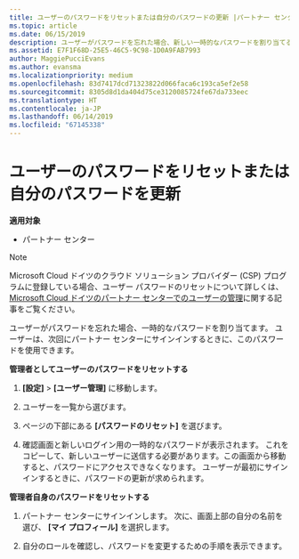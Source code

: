 ```yaml
---
title: ユーザーのパスワードをリセットまたは自分のパスワードの更新 |パートナー センター
ms.topic: article
ms.date: 06/15/2019
description: ユーザーがパスワードを忘れた場合、新しい一時的なパスワードを割り当てることができます。 ユーザーは、次回にパートナー センターにサインインするときに、このパスワードを使用できます。
ms.assetid: E7F1F68D-25E5-46C5-9C98-1D0A9FAB7993
author: MaggiePucciEvans
ms.author: evansma
ms.localizationpriority: medium
ms.openlocfilehash: 83d7417dcd71323822d066faca6c193ca5ef2e58
ms.sourcegitcommit: 8305d8d1da404d75ce3120085724fe67da733eec
ms.translationtype: HT
ms.contentlocale: ja-JP
ms.lasthandoff: 06/14/2019
ms.locfileid: "67145338"
---
```

# <a name="reset-a-user-password-or-update-your-own-password"></a>ユーザーのパスワードをリセットまたは自分のパスワードを更新

**適用対象**

-  パートナー センター
   
> [!NOTE]  
>  Microsoft Cloud ドイツのクラウド ソリューション プロバイダー (CSP) プログラムに登録している場合、ユーザー パスワードのリセットについて詳しくは、[Microsoft Cloud ドイツのパートナー センターでのユーザーの管理](user-management-in-partner-center-for-microsoft-cloud-germany.md)に関する記事をご覧ください。

ユーザーがパスワードを忘れた場合、一時的なパスワードを割り当てます。 ユーザーは、次回にパートナー センターにサインインするときに、このパスワードを使用できます。

**管理者としてユーザーのパスワードをリセットする**

1.  **[設定]** &gt; **[ユーザー管理]** に移動します。
2.  ユーザーを一覧から選びます。

3.  ページの下部にある **[パスワードのリセット]** を選びます。

4.  確認画面と新しいログイン用の一時的なパスワードが表示されます。 これをコピーして、新しいユーザーに送信する必要があります。この画面から移動すると、パスワードにアクセスできなくなります。 ユーザーが最初にサインインするときに、パスワードの更新が求められます。

**管理者自身のパスワードをリセットする**

1.  パートナー センターにサインインします。 次に、画面上部の自分の名前を選び、 **[マイ プロフィール]** を選択します。

2.  自分のロールを確認し、パスワードを変更するための手順を表示できます。

 

 



